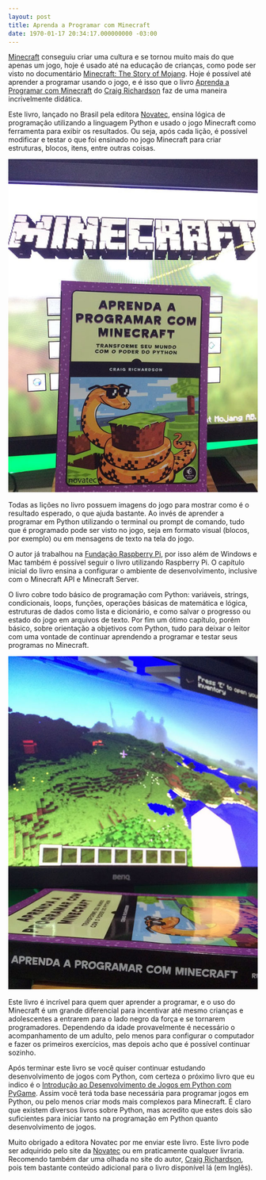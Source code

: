 ```yaml
---
layout: post
title: Aprenda a Programar com Minecraft
date: 1970-01-17 20:34:17.000000000 -03:00
---
```

[Minecraft](https://minecraft.net/) conseguiu criar uma cultura e se tornou muito mais do que apenas um jogo, hoje é usado até na educação de crianças, como pode ser visto no documentário [Minecraft: The Story of Mojang](http://gamedeveloper.com.br/documentario-sobre-minecraft/). Hoje é possível até aprender a programar usando o jogo, e é isso que o livro [Aprenda a Programar com Minecraft](http://novatec.com.br/livros/aprenda-programar-minecraft/) do [Craig Richardson](https://www.nostarch.com/programwithminecraft) faz de uma maneira incrivelmente didática.

Este livro, lançado no Brasil pela editora [Novatec](http://novatec.com.br/livros/aprenda-programar-minecraft/), ensina lógica de programação utilizando a linguagem Python e usado o jogo Minecraft como ferramenta para exibir os resultados. Ou seja, após cada lição, é possível modificar e testar o que foi ensinado no jogo Minecraft para criar estruturas, blocos, itens, entre outras coisas. 

![](/content/images/2016/07/livro-minecraft-1.jpg)

Todas as lições no livro possuem imagens do jogo para mostrar como é o resultado esperado, o que ajuda bastante. Ao invés de aprender a programar em Python utilizando o terminal ou prompt de comando, tudo que é programado pode ser visto no jogo, seja em formato visual (blocos, por exemplo) ou em mensagens de texto na tela do jogo. 

O autor já trabalhou na [Fundação Raspberry Pi](https://www.raspberrypi.org/), por isso além de Windows e Mac também é possível seguir o livro utilizando Raspberry Pi. O capítulo inicial do livro ensina a configurar o ambiente de desenvolvimento, inclusive com o Minecraft API e Minecraft Server.

O livro cobre todo básico de programação com Python: variáveis, strings, condicionais, loops, funções, operações básicas de matemática e lógica, estruturas de dados como lista e dicionário, e como salvar o progresso ou estado do jogo em arquivos de texto. Por fim um ótimo capítulo, porém básico, sobre orientação a objetivos com Python, tudo para deixar o leitor com uma vontade de continuar aprendendo a programar e testar seus programas no Minecraft.

![](/content/images/2016/07/livro-minecraft-3.jpg)

Este livro é incrível para quem quer aprender a programar, e o uso do Minecraft é um grande diferencial para incentivar até mesmo crianças e adolescentes a entrarem para o lado negro da força e se tornarem programadores. Dependendo da idade provavelmente é necessário o acompanhamento de um adulto, pelo menos para configurar o computador e fazer os primeiros exercícios, mas depois acho que é possível continuar sozinho.

Após terminar este livro se você quiser continuar estudando desenvolvimento de jogos com Python, com certeza o próximo livro que eu indico é o [Introdução ao Desenvolvimento de Jogos em Python com PyGame](http://gamedeveloper.com.br/introducao-jogos-python-pygame/). Assim você terá toda base necessária para programar jogos em Python, ou pelo menos criar mods mais complexos para Minecraft. É claro que existem diversos livros sobre Python, mas acredito que estes dois são suficientes para iniciar tanto na programação em Python quanto desenvolvimento de jogos.

Muito obrigado a editora Novatec por me enviar este livro. Este livro pode ser adquirido pelo site da [Novatec](http://novatec.com.br/livros/aprenda-programar-minecraft/) ou em praticamente qualquer livraria. Recomendo também dar uma olhada no site do autor, [Craig Richardson](https://www.nostarch.com/programwithminecraft), pois tem bastante conteúdo adicional para o livro disponível lá (em Inglês).
